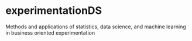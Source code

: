 # experimentationDS
Methods and applications of statistics, data science, and machine learning in business oriented experimentation
